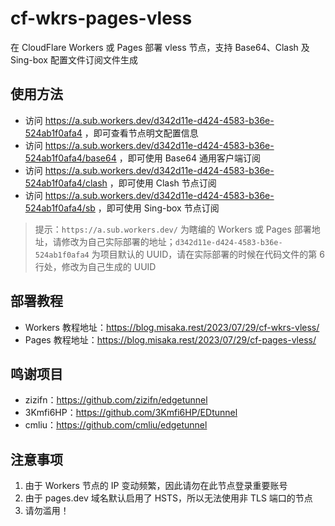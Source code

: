 # cf-wkrs-pages-vless

在 CloudFlare Workers 或 Pages 部署 vless 节点，支持 Base64、Clash 及 Sing-box 配置文件订阅文件生成

## 使用方法

- 访问 https://a.sub.workers.dev/d342d11e-d424-4583-b36e-524ab1f0afa4 ，即可查看节点明文配置信息
- 访问 https://a.sub.workers.dev/d342d11e-d424-4583-b36e-524ab1f0afa4/base64 ，即可使用 Base64 通用客户端订阅
- 访问 https://a.sub.workers.dev/d342d11e-d424-4583-b36e-524ab1f0afa4/clash ，即可使用 Clash 节点订阅
- 访问 https://a.sub.workers.dev/d342d11e-d424-4583-b36e-524ab1f0afa4/sb ，即可使用 Sing-box 节点订阅

> 提示：`https://a.sub.workers.dev/` 为瞎编的 Workers 或 Pages 部署地址，请修改为自己实际部署的地址；`d342d11e-d424-4583-b36e-524ab1f0afa4` 为项目默认的 UUID，请在实际部署的时候在代码文件的第 6 行处，修改为自己生成的 UUID

## 部署教程

- Workers 教程地址：https://blog.misaka.rest/2023/07/29/cf-wkrs-vless/
- Pages 教程地址：https://blog.misaka.rest/2023/07/29/cf-pages-vless/

## 鸣谢项目

- zizifn：https://github.com/zizifn/edgetunnel
- 3Kmfi6HP：https://github.com/3Kmfi6HP/EDtunnel
- cmliu：https://github.com/cmliu/edgetunnel

## 注意事项

1. 由于 Workers 节点的 IP 变动频繁，因此请勿在此节点登录重要账号
2. 由于 pages.dev 域名默认启用了 HSTS，所以无法使用非 TLS 端口的节点
3. 请勿滥用！
